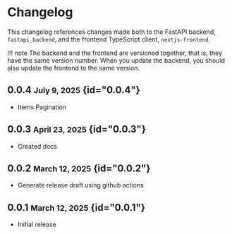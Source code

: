 # Changelog

This changelog references changes made both to the FastAPI backend, `fastapi_backend`, and the
frontend TypeScript client, `nextjs-frontend`.

!!! note
    The backend and the frontend are versioned together, that is, they have the same version number.
    When you update the backend, you should also update the frontend to the same version.

## 0.0.4 <small>July 9, 2025</small> {id="0.0.4"}

- Items Pagination

## 0.0.3 <small>April 23, 2025</small> {id="0.0.3"}

- Created docs

## 0.0.2 <small>March 12, 2025</small> {id="0.0.2"}

- Generate release draft using github actions

## 0.0.1 <small>March 12, 2025</small> {id="0.0.1"}

- Initial release
